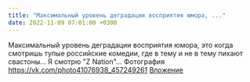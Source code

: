 ```yaml
---
title: "Максимальный уровень деградации восприятия юмора, ..."
date: 2022-11-09 07:01:00 +0300
---
```


Максимальный уровень деградации восприятия юмора, это когда смотришь тупые российские комедии, где в тему и не в тему пихают свастоны...
Я смотрю "Z Nation"...
Фотография
<a class="vk-attach" href="https://vk.com/photo41076938_457249261">https://vk.com/photo41076938_457249261</a>
<a class="vk-attach" href="https://vk.com/photo41076938_457249261">Вложение</a>
